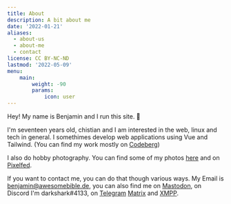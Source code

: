 ```yaml
---
title: About
description: A bit about me
date: '2022-01-21'
aliases:
  - about-us
  - about-me
  - contact
license: CC BY-NC-ND
lastmod: '2022-05-09'
menu:
    main: 
        weight: -90
        params:
            icon: user
---
```


Hey! My name is Benjamin and I run this site. 👋

I'm seventeen years old, chistian and I am interested in the web, linux and tech in general.
I somethimes develop web applications using Vue and Tailwind. (You can find my work mostly on [Codeberg](https://codeberg.org/benjaminwolkchen))

I also do hobby photography. You can find some of my photos [here](https://darkshark9k.ml/categories/photos/) and on [Pixelfed](https://pixey.org/@benjamin).

If you want to contact me, you can do that though various ways.
My Email is [benjamin@awesomebible.de](mailto:benjamin@awesomebible.de), you can also find me on [Mastodon](https://masto.ai/@benjamin), on Discord I'm darkshark#4133, on [Telegram](https://t.me/benjamin_htm) [Matrix](https://matrix.to/#/@benjamin:envs.net) and [XMPP](xmpp:benhtm@trashserver.net).
